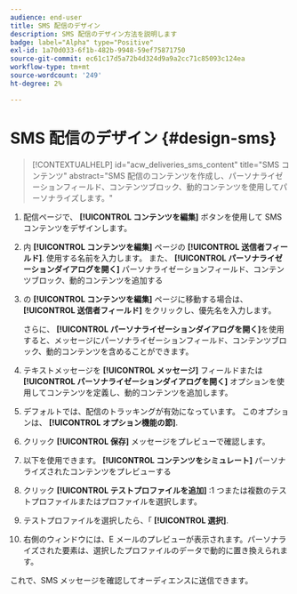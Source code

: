 ```yaml
---
audience: end-user
title: SMS 配信のデザイン
description: SMS 配信のデザイン方法を説明します
badge: label="Alpha" type="Positive"
exl-id: 1a70d033-6f1b-482b-9948-59ef75871750
source-git-commit: ec61c17d5a72b4d324d9a9a2cc71c85093c124ea
workflow-type: tm+mt
source-wordcount: '249'
ht-degree: 2%

---
```


# SMS 配信のデザイン {#design-sms}

>[!CONTEXTUALHELP]
>id="acw_deliveries_sms_content"
>title="SMS コンテンツ"
>abstract="SMS 配信のコンテンツを作成し、パーソナライゼーションフィールド、コンテンツブロック、動的コンテンツを使用してパーソナライズします。"

1. 配信ページで、 **[!UICONTROL コンテンツを編集]** ボタンを使用して SMS コンテンツをデザインします。

1. 内 **[!UICONTROL コンテンツを編集]** ページの **[!UICONTROL 送信者フィールド]**. 使用する名前を入力します。 また、 **[!UICONTROL パーソナライゼーションダイアログを開く]** パーソナライゼーションフィールド、コンテンツブロック、動的コンテンツを追加する

1. の **[!UICONTROL コンテンツを編集]** ページに移動する場合は、 **[!UICONTROL 送信者フィールド]** をクリックし、優先名を入力します。

   さらに、 **[!UICONTROL パーソナライゼーションダイアログを開く]**&#x200B;を使用すると、メッセージにパーソナライゼーションフィールド、コンテンツブロック、動的コンテンツを含めることができます。

1. テキストメッセージを **[!UICONTROL メッセージ]** フィールドまたは **[!UICONTROL パーソナライゼーションダイアログを開く]** オプションを使用してコンテンツを定義し、動的コンテンツを追加します。

1. デフォルトでは、配信のトラッキングが有効になっています。 このオプションは、 **[!UICONTROL オプション機能の節]**.

1. クリック **[!UICONTROL 保存]** メッセージをプレビューで確認します。

1. 以下を使用できます。 **[!UICONTROL コンテンツをシミュレート]** パーソナライズされたコンテンツをプレビューする

1. クリック **[!UICONTROL テストプロファイルを追加]** :1 つまたは複数のテストプロファイルまたはプロファイルを選択します。

1. テストプロファイルを選択したら、「 **[!UICONTROL 選択]**.

1. 右側のウィンドウには、E メールのプレビューが表示されます。パーソナライズされた要素は、選択したプロファイルのデータで動的に置き換えられます。

これで、SMS メッセージを確認してオーディエンスに送信できます。
